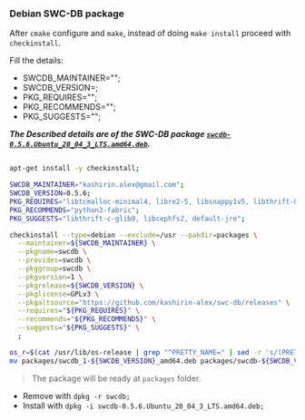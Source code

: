 

### Debian SWC-DB package

After `cmake` configure and `make`, instead of doing `make install` proceed with `checkinstall`.

Fill the details:
* SWCDB_MAINTAINER="";
* SWCDB_VERSION=;
* PKG_REQUIRES="";
* PKG_RECOMMENDS="";
* PKG_SUGGESTS="";

**_The Described details are of the SWC-DB package [`swcdb-0.5.6.Ubuntu_20_04_3_LTS.amd64.deb`](https://github.com/kashirin-alex/swc-db/releases/download/v0.5.6/swcdb-0.5.6.Ubuntu_20_04_3_LTS.amd64.deb)._**


```bash

apt-get install -y checkinstall;

SWCDB_MAINTAINER="kashirin.alex@gmail.com";
SWCDB_VERSION=0.5.6;
PKG_REQUIRES="libtcmalloc-minimal4, libre2-5, libsnappy1v5, libthrift-0.13.0, libzstd1, libreadline8, libssl1.1";
PKG_RECOMMENDS="python3-fabric";
PKG_SUGGESTS="libthrift-c-glib0, libcephfs2, default-jre";

checkinstall --type=debian --exclude=/usr --pakdir=packages \
  --maintainer=${SWCDB_MAINTAINER} \
  --pkgname=swcdb \
  --provides=swcdb \
  --pkggroup=swcdb \
  --pkgversion=1 \
  --pkgrelease=${SWCDB_VERSION} \
  --pkglicense=GPLv3 \
  --pkgaltsource="https://github.com/kashirin-alex/swc-db/releases" \
  --requires="${PKG_REQUIRES}" \
  --recommends="${PKG_RECOMMENDS}" \
  --suggests="${PKG_SUGGESTS}" \
  ;

os_r=$(cat /usr/lib/os-release | grep "^PRETTY_NAME=" | sed -r 's/(PRETTY_NAME=|\")//g' | sed -r 's/(\.|\s)/_/g' );
mv packages/swcdb_1-${SWCDB_VERSION}_amd64.deb packages/swcdb-${SWCDB_VERSION}.${os_r}.amd64.deb;

```
> The package will be ready at `packages` folder.
* Remove with `dpkg -r swcdb;`
* Install with `dpkg -i swcdb-0.5.6.Ubuntu_20_04_3_LTS.amd64.deb;`
